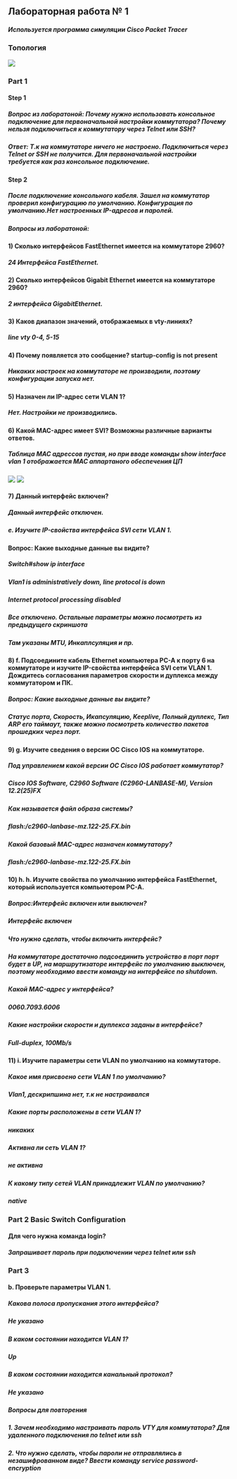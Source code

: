 ## Лабораторная работа № 1

##### Используется программа симуляции Cisco Packet Tracer

###                                       Топология
![](https://github.com/A1exger/Network-Engineer/blob/main/Labs/Lab1/%D0%A1%D0%BD%D0%B8%D0%BC%D0%BE%D0%BA.PNG)

### Part 1
#### Step 1
##### Вопрос из лаборатоной: Почему нужно использовать консольное подключение для первоначальной настройки коммутатора? Почему нельзя подключиться к коммутатору через Telnet или SSH?
##### Ответ: Т.к на коммутаторе ничего не настроено. Подключиться через Telnet or SSH не получится. Для первоначальной настройки требуется как раз консольное подключение.  
#### Step 2
##### После подключение консольного кабеля. Зашел на коммутатор проверил конфигурацию по умолчанию. Конфигурация по умолчанию.Нет настроенных IP-адресов и паролей.
##### Вопросы из лаборатоной:
#### 1) Сколько интерфейсов FastEthernet имеется на коммутаторе 2960? 
##### ***24 Интерфейса FastEthernet.***
#### 2) Сколько интерфейсов Gigabit Ethernet имеется на коммутаторе 2960?
##### ***2 интерфейса GigabitEthernet.***
#### 3) Каков диапазон значений, отображаемых в vty-линиях?
##### ***line vty 0-4, 5-15***
#### 4) Почему появляется это сообщение? startup-config is not present
##### ***Никаких настроек на коммутаторе не производили, поэтому конфигурации запуска нет.***
#### 5) Назначен ли IP-адрес сети VLAN 1?
##### ***Нет. Настройки не производились.***
#### 6) Какой MAC-адрес имеет SVI? Возможны различные варианты ответов.
##### ***Таблица MAC адрессов пустая, но при вводе команды show interface vlan 1 отображается МАС аппартаного обеспечения ЦП***
![](https://github.com/A1exger/Network-Engineer/blob/main/Labs/Lab1/mac.PNG)
![](https://github.com/A1exger/Network-Engineer/blob/main/Labs/Lab1/check.PNG)
#### 7) Данный интерфейс включен?
##### ***Данный интерфейс отключен.***
##### e.	Изучите IP-свойства интерфейса SVI сети VLAN 1.
#### Вопрос: Какие выходные данные вы видите?
##### ***Switch#show ip interface***
##### ***Vlan1 is administratively down, line protocol is down***
##### ***Internet protocol processing disabled***
##### ***Все отключено. Остальные параметры можно посмотреть из предыдущего скриншота***
##### ***Там указаны MTU, Инкаплсуляция и пр.***
#### 8) f.	Подсоедините кабель Ethernet компьютера PC-A к порту 6 на коммутаторе и изучите IP-свойства интерфейса SVI сети VLAN 1. Дождитесь согласования параметров скорости и дуплекса между коммутатором и ПК.
#####  Вопрос: Какие выходные данные вы видите?
##### ***Статус порта, Скорость, Икапсуляцию, Keeplive, Полный дуплекс, Тип ARP его таймаут, также можно посмотреть количество пакетов прошедких через порт.***
#### 9) g. Изучите сведения о версии ОС Cisco IOS на коммутаторе.
##### Под управлением какой версии ОС Cisco IOS работает коммутатор?
##### ***Cisco IOS Software, C2960 Software (C2960-LANBASE-M), Version 12.2(25)FX***
##### Как называется файл образа системы?
##### ***flash:/c2960-lanbase-mz.122-25.FX.bin***
##### Какой базовый MAC-адрес назначен коммутатору?
##### ***flash:/c2960-lanbase-mz.122-25.FX.bin***
#### 10) h. h.	Изучите свойства по умолчанию интерфейса FastEthernet, который используется компьютером PC-A.
##### Вопрос:Интерфейс включен или выключен?
##### ***Интерфейс включен***
##### Что нужно сделать, чтобы включить интерфейс?
##### ***На коммутаторе достаточно подсоединить устройство в порт порт будет в UP, на маршрутизаторе интерфейс по умолчанию выключен, поэтому необходимо ввести команду на интерфейсе no shutdown.***
##### Какой MAC-адрес у интерфейса?
##### ***0060.7093.6006***
##### Какие настройки скорости и дуплекса заданы в интерфейсе?
##### ***Full-duplex, 100Mb/s***
#### 11) i.	Изучите параметры сети VLAN по умолчанию на коммутаторе.
##### Какое имя присвоено сети VLAN 1 по умолчанию?
##### ***Vlan1, дескрипшина нет, т.к не настраивался***
##### Какие порты расположены в сети VLAN 1?
##### ***никаких***
##### Активна ли сеть VLAN 1?
##### ***не активна***
##### К какому типу сетей VLAN принадлежит VLAN по умолчанию?
##### ***native***

### Part 2 Basic Switch Configuration

#### Для чего нужна команда login?
#### ***Запрашивает пароль при подключении через telnet или ssh***

### Part 3 

#### b.	Проверьте параметры VLAN 1.
##### Какова полоса пропускания этого интерфейса?
##### ***Не указано***
##### В каком состоянии находится VLAN 1?
##### ***Up***
##### В каком состоянии находится канальный протокол?
##### ***Не указано***

##### 	Вопросы для повторения
##### 1.	Зачем необходимо настраивать пароль VTY для коммутатора? ***Для удаленного подключения по telnet  или ssh***
##### 2.	Что нужно сделать, чтобы пароли не отправлялись в незашифрованном виде? ***Ввести команду service password-encryption***

